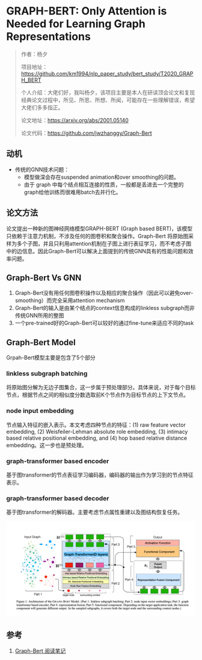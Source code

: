 # GRAPH-BERT: Only Attention is Needed for Learning Graph Representations

> 作者：杨夕
> 
> 项目地址：https://github.com/km1994/nlp_paper_study/bert_study/T2020_GRAPH_BERT
> 
> 个人介绍：大佬们好，我叫杨夕，该项目主要是本人在研读顶会论文和复现经典论文过程中，所见、所思、所想、所闻，可能存在一些理解错误，希望大佬们多多指正。
> 
> 论文地址：https://arxiv.org/abs/2001.05140
> 
> 论文代码：https://github.com/jwzhanggy/Graph-Bert

## 动机

- 传统的GNN技术问题：
    - 模型做深会存在suspended animation和over smoothing的问题。
    - 由于 graph 中每个结点相互连接的性质，一般都是丢进去一个完整的graph给他训练而很难用batch去并行化。

## 论文方法

论文提出一种新的图神经网络模型GRAPH-BERT (Graph based BERT)，该模型只依赖于注意力机制，不涉及任何的图卷积和聚合操作。Graph-Bert 将原始图采样为多个子图，并且只利用attention机制在子图上进行表征学习，而不考虑子图中的边信息。因此Graph-Bert可以解决上面提到的传统GNN具有的性能问题和效率问题。

## Graph-Bert Vs GNN

1. Graph-Bert没有用任何图卷积操作以及相应的聚合操作（因此可以避免over-smoothing）而完全采用attention mechanism
2. Graph-Bert的输入是由某个结点的context信息构成的linkless subgraph而非传统GNN所用的整图
3. 一个pre-trained好的Graph-Bert可以较好的通过fine-tune来适应不同的task

## Graph-Bert Model

Grpah-Bert模型主要是包含了5个部分

### linkless subgraph batching

将原始图分解为无边子图集合，这一步属于预处理部分。具体来说，对于每个目标节点，根据节点之间的相似度分数选取前K个节点作为目标节点的上下文节点。

### node input embedding

节点输入特征的嵌入表示。本文考虑四种节点的特征：(1) raw feature vector embedding, (2) Weisfeiler-Lehman absolute role embedding, (3) intimacy based relative positional embedding, and (4) hop based relative distance embedding。这一步也是预处理。

### graph-transformer based encoder

基于图transformer的节点表征学习编码器，编码器的输出作为学习到的节点特征表示。

### graph-transformer based decoder

基于图transformer的解码器。主要考虑节点属性重建以及图结构恢复任务。

![](img/model.png)


## 参考

1. [Graph-Bert 阅读笔记](https://zhuanlan.zhihu.com/p/150367881)